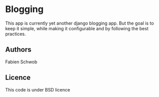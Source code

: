 # Blogging

This app is currently yet another django blogging app. But the goal is to keep
it simple, while making it configurable and by following the best practices.

## Authors

Fabien Schwob

## Licence

This code is under BSD licence